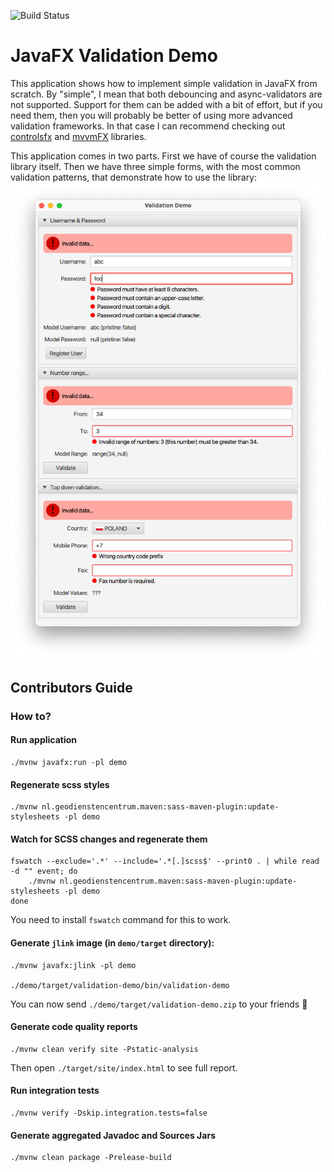 

![Build Status](https://github.com/marcin-chwedczuk/javafx-validation-demo/actions/workflows/basic-ci.yaml/badge.svg)

# JavaFX Validation Demo

This application shows how to implement simple validation in JavaFX from scratch.
By "simple", I mean that both debouncing and async-validators are not supported.
Support for them can be added with a bit of effort, 
but if you need them, then you will 
probably be better 
of using more advanced validation frameworks. In that case I can recommend checking out
[controlsfx](https://github.com/jinghai/controlsfx/blob/master/controlsfx-samples/src/main/java/org/controlsfx/samples/HelloValidation.java)
and [mvvmFX](https://github.com/sialcasa/mvvmFX/wiki/Validation) libraries.

This application comes in two parts. First we have of course the validation
library itself. Then we have three simple forms, with the most common
validation patterns, that demonstrate how to use
the library:
![demo app main window](docs/demo.png)

## Contributors Guide

### How to?

#### Run application
```
./mvnw javafx:run -pl demo
```

#### Regenerate scss styles
```
./mvnw nl.geodienstencentrum.maven:sass-maven-plugin:update-stylesheets -pl demo
```

#### Watch for SCSS changes and regenerate them
```
fswatch --exclude='.*' --include='.*[.]scss$' --print0 . | while read -d "" event; do
    ./mvnw nl.geodienstencentrum.maven:sass-maven-plugin:update-stylesheets -pl demo
done
```
You need to install `fswatch` command for this to work.

#### Generate `jlink` image (in `demo/target` directory):
```
./mvnw javafx:jlink -pl demo

./demo/target/validation-demo/bin/validation-demo
```
You can now send `./demo/target/validation-demo.zip` to your friends :tada:

#### Generate code quality reports
```
./mvnw clean verify site -Pstatic-analysis
```
Then open `./target/site/index.html` to see full report.

#### Run integration tests
```
./mvnw verify -Dskip.integration.tests=false
```

#### Generate aggregated Javadoc and Sources Jars
```
./mvnw clean package -Prelease-build
```
